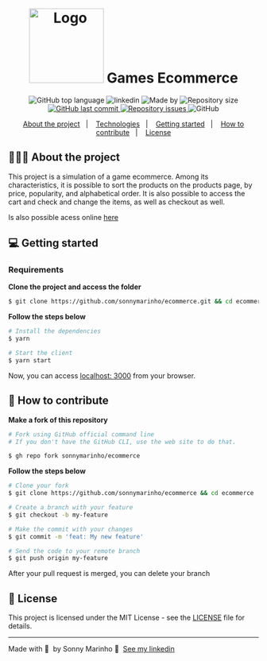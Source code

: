 <h1 align="center">
	<img alt="Logo" src="public/assets/favicon.ico" width="150px" />
  Games Ecommerce
</h1>


<p align="center">
  <img alt="GitHub top language" src="https://img.shields.io/github/languages/top/sonnymarinho/ecommerce">

  <img alt="linkedin" src="https://img.shields.io/badge/-Sonny%20Marinho-378fe9?style=flat-square&logo=Linkedin&logoColor=white&link=https://www.linkedin.com/in/sonnymarinho">
    <img alt="Made by" src="https://img.shields.io/badge/made%20by-Sonny%20Marinho-gree">
  </a>
  
  <img alt="Repository size" src="https://img.shields.io/github/repo-size/sonnymarinho/ecommerce">
  
  <a href="https://github.com/sonnymarinho/ecommerce/commits/master">
    <img alt="GitHub last commit" src="https://img.shields.io/github/last-commit/sonnymarinho/ecommerce">
  </a>
  
  <a href="https://github.com/sonnymarinho/ecommerce/issues">
    <img alt="Repository issues" src="https://img.shields.io/github/issues/sonnymarinho/ecommerce">
  </a>
  
  <img alt="GitHub" src="https://img.shields.io/github/license/sonnymarinho/ecommerce">
</p>

<p align="center">
  <a href="#-about-the-project">About the project</a>&nbsp;&nbsp;&nbsp;|&nbsp;&nbsp;&nbsp;
  <a href="#-technologies">Technologies</a>&nbsp;&nbsp;&nbsp;|&nbsp;&nbsp;&nbsp;
  <a href="#-getting-started">Getting started</a>&nbsp;&nbsp;&nbsp;|&nbsp;&nbsp;&nbsp;
  <a href="#-how-to-contribute">How to contribute</a>&nbsp;&nbsp;&nbsp;|&nbsp;&nbsp;&nbsp;
  <a href="#-license">License</a>
</p>

## 👨🏻‍💻 About the project

<p>This project is a simulation of a game ecommerce. Among its characteristics, it is possible to sort the products on the products page, by price, popularity, and alphabetical order. It is also possible to access the cart and check and change the items, as well as checkout as well.</p>
<p>Is also possible acess online <a href="https://sm-web-ecommerce.vercel.app/">here</a></p>


## 💻 Getting started

### Requirements

**Clone the project and access the folder**

```bash
$ git clone https://github.com/sonnymarinho/ecommerce.git && cd ecommerce
```

**Follow the steps below**

```bash
# Install the dependencies
$ yarn

# Start the client
$ yarn start
```
Now, you can access [localhost: 3000](http://localhost:3000) from your browser.

## 🤔 How to contribute

**Make a fork of this repository**

```bash
# Fork using GitHub official command line
# If you don't have the GitHub CLI, use the web site to do that.

$ gh repo fork sonnymarinho/ecommerce
```

**Follow the steps below**

```bash
# Clone your fork
$ git clone https://github.com/sonnymarinho/ecommerce && cd ecommerce

# Create a branch with your feature
$ git checkout -b my-feature

# Make the commit with your changes
$ git commit -m 'feat: My new feature'

# Send the code to your remote branch
$ git push origin my-feature
```

After your pull request is merged, you can delete your branch

## 📝 License

This project is licensed under the MIT License - see the [LICENSE](https://github.com/git/git-scm.com/blob/master/MIT-LICENSE.txt) file for details.

---

Made with 💜 &nbsp;by Sonny Marinho 👋 &nbsp;[See my linkedin](https://www.linkedin.com/in/sonnymarinho/)

